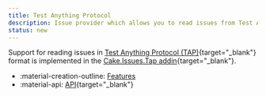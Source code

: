```yaml
---
title: Test Anything Protocol
description: Issue provider which allows you to read issues from Test Anything Protocol files.
status: new
---
```


Support for reading issues in [Test Anything Protocol (TAP)](https://testanything.org/){target="_blank"} format
is implemented in the [Cake.Issues.Tap addin](https://cakebuild.net/extensions/cake-issues-tap/){target="_blank"}.

<div class="grid cards" markdown>

- :material-creation-outline: [Features](features.md)
- :material-api: [API](https://cakebuild.net/extensions/cake-issues-tap){target="_blank"}

</div>
